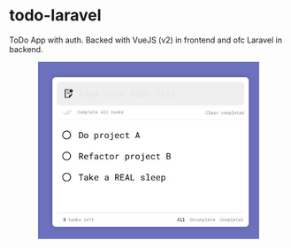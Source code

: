 
# todo-laravel


ToDo App with auth. Backed with VueJS (v2) in frontend and ofc Laravel in backend.

<p align="center"><img src="https://raw.githubusercontent.com/ismoil-nosr/todo-laravel/dev/Screenshot.jpg" width="400"></p>
